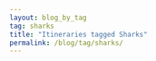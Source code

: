 ```yaml
---
layout: blog_by_tag
tag: sharks
title: "Itineraries tagged Sharks"
permalink: /blog/tag/sharks/
---
```

